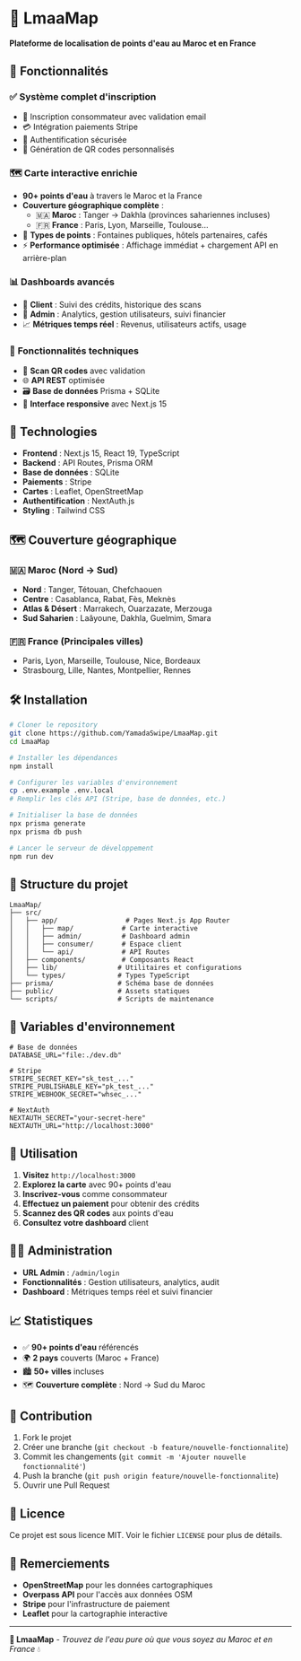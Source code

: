 # 🚰 LmaaMap

**Plateforme de localisation de points d'eau au Maroc et en France**

## 🌟 Fonctionnalités

### ✅ **Système complet d'inscription**
- 👥 Inscription consommateur avec validation email
- 💳 Intégration paiements Stripe
- 🔐 Authentification sécurisée
- 📱 Génération de QR codes personnalisés

### 🗺️ **Carte interactive enrichie**
- **90+ points d'eau** à travers le Maroc et la France
- **Couverture géographique complète** :
  - 🇲🇦 **Maroc** : Tanger → Dakhla (provinces sahariennes incluses)
  - 🇫🇷 **France** : Paris, Lyon, Marseille, Toulouse...
- 🎯 **Types de points** : Fontaines publiques, hôtels partenaires, cafés
- ⚡ **Performance optimisée** : Affichage immédiat + chargement API en arrière-plan

### 📊 **Dashboards avancés**
- 👤 **Client** : Suivi des crédits, historique des scans
- 👑 **Admin** : Analytics, gestion utilisateurs, suivi financier
- 📈 **Métriques temps réel** : Revenus, utilisateurs actifs, usage

### 🔧 **Fonctionnalités techniques**
- 📱 **Scan QR codes** avec validation
- 🌐 **API REST** optimisée
- 🗃️ **Base de données** Prisma + SQLite
- 🎨 **Interface responsive** avec Next.js 15

## 🚀 Technologies

- **Frontend** : Next.js 15, React 19, TypeScript
- **Backend** : API Routes, Prisma ORM
- **Base de données** : SQLite
- **Paiements** : Stripe
- **Cartes** : Leaflet, OpenStreetMap
- **Authentification** : NextAuth.js
- **Styling** : Tailwind CSS

## 🗺️ Couverture géographique

### 🇲🇦 Maroc (Nord → Sud)
- **Nord** : Tanger, Tétouan, Chefchaouen
- **Centre** : Casablanca, Rabat, Fès, Meknès
- **Atlas & Désert** : Marrakech, Ouarzazate, Merzouga
- **Sud Saharien** : Laâyoune, Dakhla, Guelmim, Smara

### 🇫🇷 France (Principales villes)
- Paris, Lyon, Marseille, Toulouse, Nice, Bordeaux
- Strasbourg, Lille, Nantes, Montpellier, Rennes

## 🛠️ Installation

```bash
# Cloner le repository
git clone https://github.com/YamadaSwipe/LmaaMap.git
cd LmaaMap

# Installer les dépendances
npm install

# Configurer les variables d'environnement
cp .env.example .env.local
# Remplir les clés API (Stripe, base de données, etc.)

# Initialiser la base de données
npx prisma generate
npx prisma db push

# Lancer le serveur de développement
npm run dev
```

## 📁 Structure du projet

```
LmaaMap/
├── src/
│   ├── app/                 # Pages Next.js App Router
│   │   ├── map/            # Carte interactive
│   │   ├── admin/          # Dashboard admin
│   │   ├── consumer/       # Espace client
│   │   └── api/            # API Routes
│   ├── components/         # Composants React
│   ├── lib/               # Utilitaires et configurations
│   └── types/             # Types TypeScript
├── prisma/                # Schéma base de données
├── public/                # Assets statiques
└── scripts/               # Scripts de maintenance
```

## 🔑 Variables d'environnement

```env
# Base de données
DATABASE_URL="file:./dev.db"

# Stripe
STRIPE_SECRET_KEY="sk_test_..."
STRIPE_PUBLISHABLE_KEY="pk_test_..."
STRIPE_WEBHOOK_SECRET="whsec_..."

# NextAuth
NEXTAUTH_SECRET="your-secret-here"
NEXTAUTH_URL="http://localhost:3000"
```

## 🚦 Utilisation

1. **Visitez** `http://localhost:3000`
2. **Explorez la carte** avec 90+ points d'eau
3. **Inscrivez-vous** comme consommateur
4. **Effectuez un paiement** pour obtenir des crédits
5. **Scannez des QR codes** aux points d'eau
6. **Consultez votre dashboard** client

## 👨‍💼 Administration

- **URL Admin** : `/admin/login`
- **Fonctionnalités** : Gestion utilisateurs, analytics, audit
- **Dashboard** : Métriques temps réel et suivi financier

## 📈 Statistiques

- ✅ **90+ points d'eau** référencés
- 🌍 **2 pays** couverts (Maroc + France)
- 🏙️ **50+ villes** incluses
- 🗺️ **Couverture complète** : Nord → Sud du Maroc

## 🤝 Contribution

1. Fork le projet
2. Créer une branche (`git checkout -b feature/nouvelle-fonctionnalite`)
3. Commit les changements (`git commit -m 'Ajouter nouvelle fonctionnalité'`)
4. Push la branche (`git push origin feature/nouvelle-fonctionnalite`)
5. Ouvrir une Pull Request

## 📄 Licence

Ce projet est sous licence MIT. Voir le fichier `LICENSE` pour plus de détails.

## 🙏 Remerciements

- **OpenStreetMap** pour les données cartographiques
- **Overpass API** pour l'accès aux données OSM
- **Stripe** pour l'infrastructure de paiement
- **Leaflet** pour la cartographie interactive

---

**🚰 LmaaMap** - *Trouvez de l'eau pure où que vous soyez au Maroc et en France* 💧

